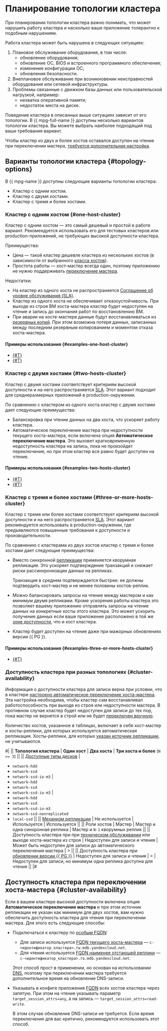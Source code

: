 # Планирование топологии кластера

При планировании топологии кластера важно понимать, что может нарушить работу кластера и насколько ваше приложение толерантно к подобным нарушениям.

Работа кластера может быть нарушена в следующих ситуациях:

1. Плановое обслуживание оборудования, в том числе:
   * обновление оборудования;
   * обновление ОС, BIOS и встроенного программного обеспечения;
   * изменение конфигурации ОС;
   * обновления безопасности.
1. Внеплановое обслуживание при возникновении неисправностей оборудования или сетевой инфраструктуры.
1. Проблемы связанные с движком базы данных или пользовательской нагрузкой, например:
   * нехватка оперативной памяти;
   * недостаток места на диске.

Поведение кластера в описанных выше ситуациях зависит от его топологии. В {{ mpg-full-name }} доступны несколько вариантов топологии кластера. Вы можете выбрать наиболее подходящий под ваши требования вариант.

Чтобы кластер из двух и более хостов оставался доступен на чтение при переключении мастера, [требуется дополнительная настройка](#cluster-availability).

## Варианты топологии кластера {#topology-options}

В {{ mpg-name }} доступны следующие варианты топологии кластера:

* Кластер с одним хостом.
* Кластер с двумя хостами.
* Кластер с тремя и более хостами.

### Кластер с одним хостом {#one-host-cluster}

Кластер с одним хостом — это самый дешевый и простой в работе вариант. Рекомендуется использовать его для тестовых кластеров или production-приложений, не требующих высокой доступности кластера.

Преимущества:

* Цена — такой кластер дешевле кластера из нескольких хостов (в зависимости от выбранного [класса хостов](./instance-types.md)).
* Простота работы — хост-мастер всегда один, поэтому приложению не нужно поддерживать [переключение мастера](../operations/connect.md#automatic-master-host-selection).

Недостатки:

* На кластер из одного хоста не распространяется [Соглашение об уровне обслуживания (SLA)](https://yandex.ru/legal/cloud_sla_mdb/).
* Кластер из одного хоста не обеспечивает отказоустойчивость. При выходе из строя ВМ хоста-мастера кластер будет недоступен на чтение и запись до окончания работ по восстановлению ВМ.
* При аварии на хосте-мастере данные будут восстанавливаться из [резервных копий](backup.md). При этом возможна потеря данных, записанных между последним резервным копированием и моментом отказа хоста-мастера.

#### Примеры использования {#examples-one-host-cluster}

* [{#T}](../tutorials/data-recording.md)
* [{#T}](../tutorials/datalens.md)

### Кластер с двумя хостами {#two-hosts-cluster}

Кластер с двумя хостами соответствует критериям высокой доступности и на него распространяется [SLA](https://yandex.ru/legal/cloud_sla_mdb/). Этот вариант подходит для среднеразмерных приложений в production-окружении.

По сравнению с кластером из одного хоста кластер с двумя хостами дает следующие преимущества:

* Балансировка при чтении данных на два хоста, что ускоряет работу кластера.
* Автоматическое переключение мастера при недоступности текущего хоста-мастера, если включена опция **Автоматическое переключение мастера**. Это вызовет кратковременную недоступность кластера на запись, пока не произойдет переключение, но при этом кластер все равно будет доступен на чтение.

#### Примеры использования {#examples-two-hosts-cluster}

* [{#T}](../tutorials/data-migration.md)
* [{#T}](../tutorials/fault-tolerance.md)

### Кластер с тремя и более хостами {#three-or-more-hosts-cluster} 

Кластер с тремя или более хостами соответствует критериям высокой доступности и на него распространяется [SLA](https://yandex.ru/legal/cloud_sla_mdb/). Этот вариант рекомендуется использовать в production-окружении, где предъявляются повышенные требования к доступности и производительности.

По сравнению с кластерами из двух хостов кластер с тремя и более хостами дает следующие преимущества:

* Вместо синхронной [репликации](replication.md) применяется кворумная репликация. Это ускоряет подтверждение транзакций и снижает риски рассинхронизации данных на репликах.

    Транзакция в среднем подтверждается быстрее: ее должны подтвердить хост-мастер и не менее половины хостов-реплик.

* Можно балансировать запросы на чтение между мастером и как минимум двумя репликами. Кроме ускорения работы кластера это позволяет вашему приложению отправлять запросы на чтение данных на конкретные хосты этого кластера. Это может ускорить получение данных если ваше приложение расположено в той же [зоне доступности](../../overview/concepts/geo-scope.md), что и хост кластера.
* Кластер будет доступен на чтение даже при мажорных обновлениях версии {{ PG }}.

#### Примеры использования {#examples-three-or-more-hosts-cluster}

* [{#T}](../tutorials/1c-postgresql.md)

### Доступность кластера при разных топологиях {#cluster-availability}

Информация о доступности кластера для записи верна при условии, что в кластере [настроено автоматическое переключение хоста-мастера](../operations/update.md#change-additional-settings). Эта настройка необходима, чтобы кластер сам восстанавливал работоспособность при выходе из строя или недоступности мастера. В противном случае кластер будет недоступен для записи до тех пор, пока мастер не вернется в строй или не будет [переключен вручную](../operations/update.md#start-manual-failover).

Количество хостов, указанное в таблицах, включает в себя хост-мастер и хосты-реплики, для которых используется автоматическая репликация. Хосты-реплики, для которых [указан источник репликации](./replication.md#replication-manual), не учитываются.

#|
|| **Топология кластера** | **Один хост** | **Два хоста** | **Три хоста и более** (`N >= 3`) ||
|| [Доступные типы дисков](./storage.md)
|
* `network-hdd`
* `network-ssd`
* `network-ssd-io-m3`
|
* `network-hdd`
* `network-ssd`
* `network-ssd-io-m3`
|
* `network-hdd`
* `network-ssd`
* `network-ssd-io-m3`
* `network-ssd-nonreplicated`
* `local-ssd` ||
|| [Механизм репликации](./replication.md) | Не используется | Используется | Используется ||
|| Роли хостов
|
Мастер
|
Мастер и одна синхронная реплика
|
Мастер и `N-1` кворумных реплик
||
|| Доступность кластера при при [техническом обслуживании](./maintenance.md) или выходе хоста-мастера из строя
| Недоступен для записи и чтения
| Может быть недоступен для записи до автоматического переключения мастера
| > ||
|| Доступность кластера при [обновлении версии {{ PG }}](../operations/cluster-version-update.md)
| Недоступен для записи и чтения | >
| Недоступен для записи, но минимум одна реплика доступна для чтения
||
|#

## Доступность кластера при переключении хоста-мастера {#cluster-availability}

Если в вашем кластере высокой доступности включена опция **Автоматическое переключение мастера** и при этом источник репликации не указан как минимум для двух хостов, вам нужно обеспечить доступность кластера для чтения при переключении мастера. Для этого есть следующие способы:

* Подключаться к кластеру по [особым FQDN](../operations/connect.md#special-fqdns):

   * Для записи используется [FQDN текущего хоста-мастера](../operations/connect.md#fqdn-master) — `c-<идентификатор_кластера>.rw.mdb.yandexcloud.net`.
   * Для чтения используется [FQDN наименее отстающей реплики](../operations/connect.md#fqdn-replica) — `c-<идентификатор_кластера>.ro.mdb.yandexcloud.net`.

   Этот способ прост в применении, но основан на использовании [DNS](../../glossary/dns.md), поэтому при переключении мастера требуется дополнительное время на обновление DNS-записи.

* Указывать в конфиге приложения [FQDN](../operations/connect.md#fqdn) всех хостов кластера через запятую. При этом на чтение указывать параметр `target_session_attrs=any`, а на запись — `target_session_attrs=read-write`.

   В этом случае обновление DNS-записи не требуется. Если время переключения для вас критично, рекомендуется использовать этот способ.
